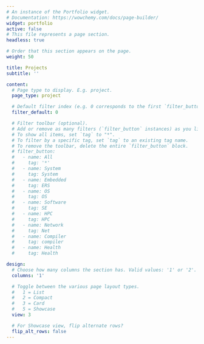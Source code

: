 ```yaml
---
# An instance of the Portfolio widget.
# Documentation: https://wowchemy.com/docs/page-builder/
widget: portfolio
active: false
# This file represents a page section.
headless: true

# Order that this section appears on the page.
weight: 50

title: Projects
subtitle: ''

content:
  # Page type to display. E.g. project.
  page_type: project

  # Default filter index (e.g. 0 corresponds to the first `filter_button` instance below).
  filter_default: 0

  # Filter toolbar (optional).
  # Add or remove as many filters (`filter_button` instances) as you like.
  # To show all items, set `tag` to "*".
  # To filter by a specific tag, set `tag` to an existing tag name.
  # To remove the toolbar, delete the entire `filter_button` block.
  # filter_button:
  #   - name: All
  #     tag: '*'
  #   - name: System
  #     tag: System
  #   - name: Embedded
  #     tag: ERS
  #   - name: OS
  #     tag: OS
  #   - name: Software
  #     tag: SE
  #   - name: HPC
  #     tag: HPC
  #   - name: Network
  #     tag: Net
  #   - name: Compiler
  #     tag: compiler
  #   - name: Health
  #     tag: Health

design:
  # Choose how many columns the section has. Valid values: '1' or '2'.
  columns: '1'

  # Toggle between the various page layout types.
  #   1 = List
  #   2 = Compact
  #   3 = Card
  #   5 = Showcase
  view: 3

  # For Showcase view, flip alternate rows?
  flip_alt_rows: false
---
```


